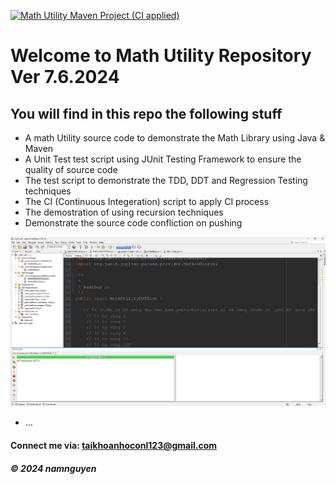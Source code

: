 [![Math Utility Maven Project (CI applied)](https://github.com/Phuchtq/math-util/actions/workflows/ci-script.yml/badge.svg)](https://github.com/Phuchtq/math-util/actions/workflows/ci-script.yml)




# Welcome to Math Utility Repository Ver 7.6.2024

## You will find in this repo the following stuff

* A math Utility source code to demonstrate the Math Library using Java & Maven
* A Unit Test test script using JUnit Testing Framework to ensure the quality of source code
* The test script to demonstrate the TDD, DDT and Regression Testing techniques 
* The CI (Continuous Integeration) script to apply CI process
* The demostration of using recursion techniques
* Demonstrate the source code confliction on pushing 

![Unit Test Source Code](https://github.com/Phuchtq/math-util/blob/main/Screenshots/ScreenshotSourceCodeUnitTest.png)

* ...


#### Connect me via: taikhoanhoconl123@gmail.com

##### &#169; 2024 namnguyen
